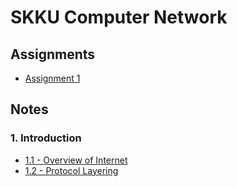 # SKKU Computer Network

## Assignments

- [Assignment 1](assignments/a1/)

## Notes

### 1. Introduction

- [1.1 - Overview of Internet](/notes/1.1-overview-of-internet.md)
- [1.2 - Protocol Layering](/notes/1.2-protocal-layering.md)
